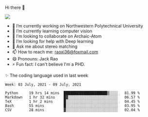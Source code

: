 Hi there 👋

![](https://github-readme-stats.vercel.app/api?username=Raohaocheng)

- 🔭 I’m currently working on Northwestern Polytechnical University
- 🌱 I’m currently learning computer vision
- 👯 I’m looking to collaborate on Archaic-Atom
- 🤔 I’m looking for help with Deep learning
- 💬 Ask me about stereo matching
- 📫 How to reach me: raoxi36@foxmail.com
- 😄 Pronouns: Jack Rao
- ⚡ Fun fact: I can't believe I'm a PHD.

✨ The coding language used in last week
<!--START_SECTION:waka-->
```text
Week: 03 July, 2021 - 09 July, 2021

Python     19 hrs 14 mins  ████████████████████▒░░░░   81.99 % 
Markdown   1 hr 32 mins    █▓░░░░░░░░░░░░░░░░░░░░░░░   06.57 % 
TeX        1 hr 2 mins     █░░░░░░░░░░░░░░░░░░░░░░░░   04.45 % 
Bash       55 mins         █░░░░░░░░░░░░░░░░░░░░░░░░   03.95 % 
CSV        28 mins         ▓░░░░░░░░░░░░░░░░░░░░░░░░   02.04 % 
```
<!--END_SECTION:waka-->


